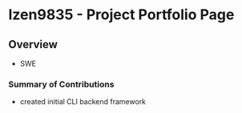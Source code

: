 # Izen9835 - Project Portfolio Page

## Overview
 - SWE

### Summary of Contributions
 - created initial CLI backend framework